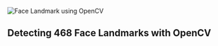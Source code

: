 ![Face Landmark using OpenCV](face_landmark.gif)
<h2><b>Detecting 468 Face Landmarks with OpenCV</b></h2>
